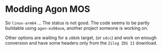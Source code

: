 # Modding Agon MOS

So `linux-arm64` ... The status is not good. The code seems to be
partly buildable using `agon-ez80asm`, another project someone is
working on.

Other options are waiting for a `z88dk` target, (or `sdcc`) and
work on enough conversion and have some headers only from the
`Zilog ZDS II` download.
